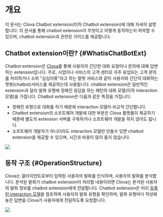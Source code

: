 #  개요
이 문서는 Clova Chatbot extension(이하 Chatbot extension)에 대해 자세히 설명합니다. 이 문서를 통해 chatbot extension이 무엇이고 어떻게 동작하는지 파악할 수 있으며, chatbot extension과 관련된 가이드를 제공합니다.

## Chatbot extension이란? {#WhatisChatBotExt}
Chatbot extension은 <a href="https://developers.naver.com/docs/clova/guide/" target="_blank">Clova</a>를 통해 사용자의 간단한 대화 요청이나 문의에 대해 답변하는 extension입니다. 주로, 사업이나 서비스의 고객 센터로 자주 유입되는 고객 문의를 처리하거나 소위 "심심이류"라고 하는 말벗 서비스와 같이 사용자와 간단히 대화하는 챗봇(chatbot)서비스를 제공하는데 사용됩니다. chatbot extension은 일반적인 extension과 달리 발화 유형에 정해진 응답을 하는 패턴의 대화 모델(이하 interaction 모델)을 가집니다. Chatbot extension은 다음과 같은 특징을 가집니다.

* 정해진 유형으로 대화를 하기 때문에 interaction 모델이 비교적 간단합니다.
* Chatbot extension의 소프트웨어 개발에 대한 부분은 Clova 플랫폼이 제공하기 때문에 별도의 extension 서버를 구축하거나 소프트웨어 개발을 하지 않아도 됩니다.
* 소프트웨어 개발자가 아니더라도 interaction 모델만 만들수 있면 chatbot extension을 제공할 수 있으며, 시간과 비용이 많이 들지 않습니다.

![](/Resources/Images/Clova_Chatbot_Extension_Concept_Diagram.png)

## 동작 구조 {#OperationStructure}

Clova는 클라이언트로부터 입력된 사용자의 발화를 인식하며, 사용자의 발화를 분석합니다. 분석된 발화가 chatbot extension이 처리할 내용이라면 Clova는 분석된 사용자의 발화 정보를 chatbot extension에게 전달합니다. Chatbot extension은 미리 [등록된 interaction 모델](/Design/Design_Guideline_For_Chatbot_Extension.md#DefineInteractionModel)을 참조하여 사용자의 발화 유형을 확인하며, 발화 유형마다 작성해 놓은 답변을 Clova가 사용자에게 전달하도록 요청합니다.

![](/Resources/Images/Clova_Chatbot_Extension_Operation_Structure.png)
